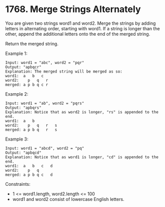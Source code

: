 # 1768. Merge Strings Alternately

You are given two strings word1 and word2. Merge the strings by adding letters in alternating order, starting with
word1. If a string is longer than the other, append the additional letters onto the end of the merged string.

Return the merged string.

Example 1:

    Input: word1 = "abc", word2 = "pqr"
    Output: "apbqcr"
    Explanation: The merged string will be merged as so:
    word1:  a   b   c
    word2:    p   q   r
    merged: a p b q c r

Example 2:

    Input: word1 = "ab", word2 = "pqrs"
    Output: "apbqrs"
    Explanation: Notice that as word2 is longer, "rs" is appended to the end.
    word1:  a   b
    word2:    p   q   r   s
    merged: a p b q   r   s

Example 3:

    Input: word1 = "abcd", word2 = "pq"
    Output: "apbqcd"
    Explanation: Notice that as word1 is longer, "cd" is appended to the end.
    word1:  a   b   c   d
    word2:    p   q
    merged: a p b q c   d

Constraints:

- 1 <= word1.length, word2.length <= 100
- word1 and word2 consist of lowercase English letters.